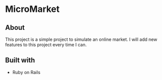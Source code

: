 # MicroMarket
## About
This project is a simple project to simulate an online market. I will add new features to this project every time I can.

## Built with
- Ruby on Rails